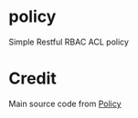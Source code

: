 # policy
Simple Restful RBAC ACL policy

# Credit
Main source code from [Policy](https://github.com/echaoeoen/policy)
